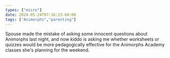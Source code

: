 ```yaml
---
types: ["micro"]
date: 2024-05-24T07:16:23-04:00
tags: ["Animorphs","parenting"]
---
```

Spouse made the mistake of asking some innocent questions about Animorphs last night, and now kiddo is asking me whether worksheets or quizzes would be more pedagogically effective for the Animorphs Academy classes she's planning for the weekend.
